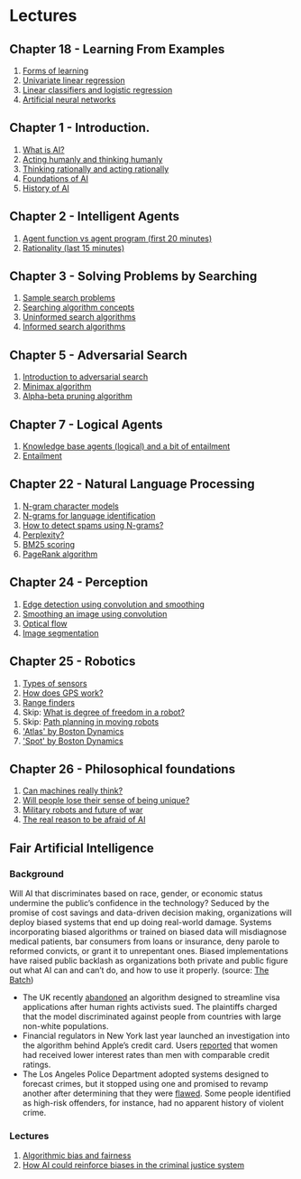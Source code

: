 # Lectures

## Chapter 18 - Learning From Examples
1. [Forms of learning](https://www.youtube.com/watch?v=X7Ahz84K4cg)
1. [Univariate linear regression](https://youtu.be/UcISiqqJvDg)
1. [Linear classifiers and logistic regression](https://youtu.be/DZzOwlNBNkM)
1. [Artificial neural networks](https://youtu.be/VzRjLQpY_dE)

## Chapter 1 - Introduction. 
1. [What is AI?](https://youtu.be/sPOCaolMNr4)
1. [Acting humanly and thinking humanly](https://youtu.be/ml9hS8UxF2o)
1. [Thinking rationally and acting rationally](https://www.youtube.com/watch?v=bioz_1pHSvs)
1. [Foundations of AI](https://youtu.be/uAliWinAyAs)
1. [History of AI](https://youtu.be/bzkT3NgLIr8)

## Chapter 2 - Intelligent Agents  
1. [Agent function vs agent program (first 20 minutes)](https://youtu.be/_b8o2DvMdis)
1. [Rationality (last 15 minutes)](https://youtu.be/_b8o2DvMdis)

## Chapter 3 - Solving Problems by Searching 
1. [Sample search problems](https://youtu.be/5adr4M_6d8Y)
1. [Searching algorithm concepts](https://youtu.be/TRAgHQkuo3M)
1. [Uninformed search algorithms](https://youtu.be/eyXynZTshP0)
1. [Informed search algorithms](https://youtu.be/BgHZIjAuYNc)

## Chapter 5 - Adversarial Search  
1. [Introduction to adversarial search](https://youtu.be/6k8WilOGtXY)
1. [Minimax algorithm](https://www.youtube.com/watch?v=uFhcHA57iLU)
1. [Alpha-beta pruning algorithm](https://www.youtube.com/watch?v=n6mbgKICrVU)

## Chapter 7 - Logical Agents
1. [Knowledge base agents (logical) and a bit of entailment](https://youtu.be/zOCTxedhf_c)
1. [Entailment](https://youtu.be/2M-K5OjVgYQ)

## Chapter 22 - Natural Language Processing
1. [N-gram character models](https://www.youtube.com/watch?v=BvZDV7MX6UI)
1. [N-grams for language identification](https://www.youtube.com/watch?v=pusLb-kc0FI)
1. [How to detect spams using N-grams?](https://www.youtube.com/watch?v=oCv2AKMJz9Q)
1. [Perplexity?](https://www.youtube.com/watch?v=GkG-P12B4u0)
1. [BM25 scoring](https://www.youtube.com/watch?v=a3sg6MH8m4k)
1. [PageRank algorithm](https://www.youtube.com/watch?v=CsvyPNdQAHg)

## Chapter 24 - Perception     
1. [Edge detection using convolution and smoothing](https://www.youtube.com/watch?v=lNidFPBAjNM)
1. [Smoothing an image using convolution](https://www.youtube.com/watch?v=mjh5NIn1yHk)
1. [Optical flow](https://www.youtube.com/watch?v=T1AePiEFvc0)
1. [Image segmentation](https://www.youtube.com/watch?v=rFjTP3CaP1U)

## Chapter 25 - Robotics 
1. [Types of sensors](https://youtu.be/6mFUiwMHOZ8)
1. [How does GPS work?](https://youtu.be/9QaDQWA-9fg)
1. [Range finders](https://youtu.be/wvs5qXfyMIA)
1. Skip: [What is degree of freedom in a robot?]()
1. Skip: [Path planning in moving robots]()
1. ['Atlas' by Boston Dynamics](https://www.youtube.com/watch?v=rVlhMGQgDkY)
1. ['Spot' by Boston Dynamics](https://www.youtube.com/watch?v=wlkCQXHEgjA)

## Chapter 26 - Philosophical foundations
1. [Can machines really think?](https://youtu.be/Lf7aMwrQWfE)
1. [Will people lose their sense of being unique?](https://youtu.be/aLAkYMR-c1M)
1. [Military robots and future of war](https://www.ted.com/talks/pw_singer_on_robots_of_war/transcript?language=en)
1. [The real reason to be afraid of AI](https://www.youtube.com/watch?v=TRzBk_KuIaM)

## Fair Artificial Intelligence
### Background
Will AI that discriminates based on race, gender, or economic status undermine the public’s confidence in the technology? Seduced by the promise of cost savings and data-driven decision making, organizations will deploy biased systems that end up doing real-world damage. Systems incorporating biased algorithms or trained on biased data will misdiagnose medical patients, bar consumers from loans or insurance, deny parole to reformed convicts, or grant it to unrepentant ones. Biased implementations have raised public backlash as organizations both private and public figure out what AI can and can’t do, and how to use it properly. (source: [The Batch](https://www.deeplearning.ai/thebatch/))

* The UK recently [abandoned](https://www.statewatch.org/news/2020/august/uk-threat-of-legal-challenge-forces-home-office-to-abandon-racist-visa-algorithm/) an algorithm designed to streamline visa applications after human rights activists sued. The plaintiffs charged that the model discriminated against people from countries with large non-white populations.
* Financial regulators in New York last year launched an investigation into the algorithm behind Apple’s credit card. Users [reported](https://medium.com/@nydfs/building-a-fairer-and-more-inclusive-financial-services-industry-for-everyone-917183dae954) that women had received lower interest rates than men with comparable credit ratings.
* The Los Angeles Police Department adopted systems designed to forecast crimes, but it stopped using one and promised to revamp another after determining that they were [flawed](https://www.theatlantic.com/politics/archive/2019/09/do-algorithms-have-place-policing/596851/). Some people identified as high-risk offenders, for instance, had no apparent history of violent crime.

### Lectures
1. [Algorithmic bias and fairness](https://youtu.be/gV0_raKR2UQ)
1. [How AI could reinforce biases in the criminal justice system](https://youtu.be/ZMsSc_utZ40)

